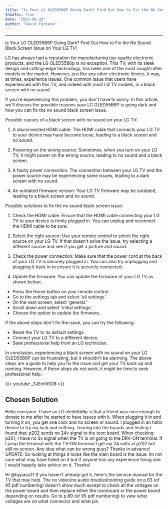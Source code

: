 ```yaml
---
title: "Is Your LG OLED55B6P Going Dark? Find Out How to Fix the No Sound Black Screen Issue on Your LG TV!"
ShowToc: true 
date: "2023-06-29"
author: "David Fontana"
---
```

*****
Is Your LG OLED55B6P Going Dark? Find Out How to Fix the No Sound Black Screen Issue on Your LG TV!

LG has always had a reputation for manufacturing top-quality electronic products, and the LG OLED55B6p is no exception. This TV, with its sleek design and cutting-edge technology, has been one of the most sought-after models in the market. However, just like any other electronic device, it may, at times, experience issues. One common issue that users have experienced with this TV, and indeed with most LG TV models, is a black screen with no sound. 

If you're experiencing this problem, you don't have to worry. In this article, we'll discuss the possible reasons your LG OLED55B6P is going dark and how you can fix the no sound black screen issue.

Possible causes of a black screen with no sound on your LG TV: 

1. A disconnected HDMI cable: The HDMI cable that connects your LG TV to your device may have become loose, leading to a black screen and no sound. 

2. Powering on the wrong source: Sometimes, when you turn on your LG TV, it might power on the wrong source, leading to no sound and a black screen. 

3. A faulty power connection: The connection between your LG TV and the power source may be experiencing some issues, leading to a dark screen with no sound. 

4. An outdated firmware version: Your LG TV firmware may be outdated, leading to a black screen and no sound. 

Possible solutions to fix the no sound black screen issue: 

1. Check the HDMI cable: Ensure that the HDMI cable connecting your LG TV to your device is firmly plugged in. You can unplug and reconnect the HDMI cable to be sure. 

2. Select the right source: Use your remote control to select the right source on your LG TV. If that doesn't solve the issue, try selecting a different source and see if you get a picture and sound. 

3. Check the power connection: Make sure that the power cord at the back of your LG TV is securely plugged in. You can also try unplugging and plugging it back in to ensure it is securely connected. 

4. Update the firmware: You can update the firmware of your LG TV as shown below: 

- Press the Home button on your remote control. 
- Go to the settings tab and select 'all settings.' 
- On the next screen, select 'general.' 
- Scroll down and select 'initial settings.' 
- Choose the option to update the firmware. 

If the above steps don't fix the issue, you can try the following: 

- Reset the TV to its default settings. 
- Connect your LG TV to a different device. 
- Seek professional help from an LG technician. 

In conclusion, experiencing a black screen with no sound on your LG OLED55B6P can be frustrating, but it shouldn't be alarming. The above steps are a guide to help you fix the issue and get your TV back up and running. However, if these steps do not work, it might be time to seek professional help.

{{< youtube _3JEnihIS08 >}} 



## Chosen Solution
 Hello everyone.  I have an LG oled55b6p-u that a friend was nice enough to donate to me after he started to have issues with it. When plugging it in and turning it on, you get one click and no screen or sound. I plugged in an hdmi device to try my luck and nothing. Tearing into the boards and testing I found that:
p202 sends no 24v signal to the tcon board.
When checking p201, I have no 3v signal when the TV is on going to the DRV-ON terminal.
If I jump the terminal with the TV-ON terminal I get my 24 volts at p202 but still no screen.
Any idea what can be wrong guys?
Thanks in advance!
UPDATE: So looking at things it looks like the main board is the issue. Im not sure what may have failed on it but if anyone has any experience fixing one I would happily take advice on it.
Thanks!

 Hi @bypass21
If you haven't already got it, here's the service manual for the TV that may help.
The no video/no audio troubleshooting guide on p.63 (of 95 pdf numbering) doesn't show much except to check all the voltages on the power board and then replace either the mainboard or the power board depending on results.
Go to p.89 (of 95 pdf numbering) to view what voltages are on what connector and what pin




